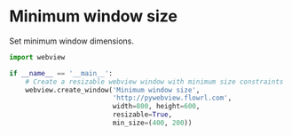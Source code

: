 # Minimum window size

Set minimum window dimensions.

``` python
import webview

if __name__ == '__main__':
    # Create a resizable webview window with minimum size constraints
    webview.create_window('Minimum window size',
                          'http://pywebview.flowrl.com',
                          width=800, height=600,
                          resizable=True,
                          min_size=(400, 200))
```
